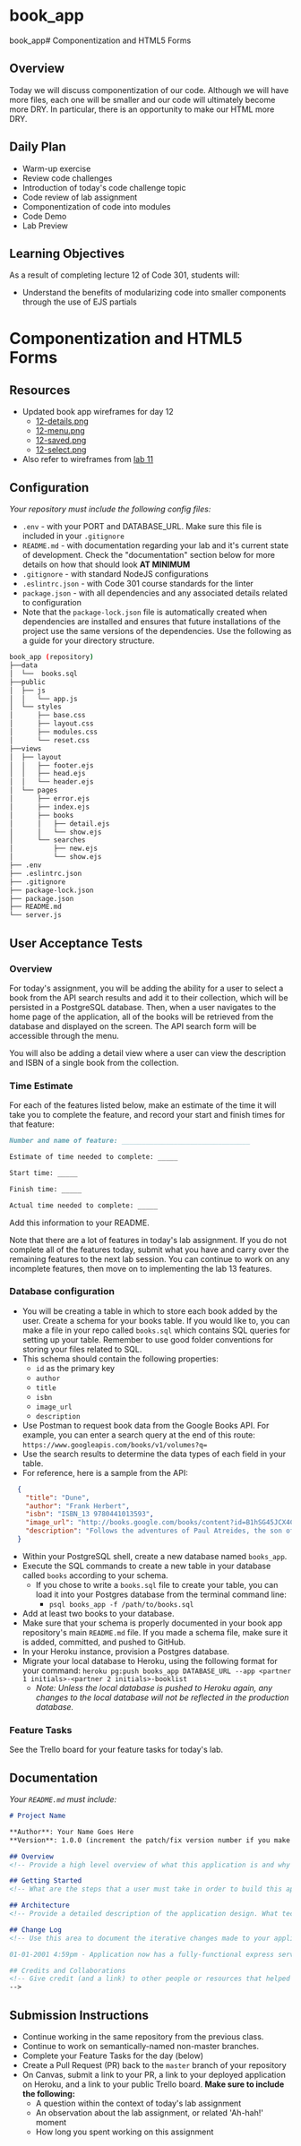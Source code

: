 # book_app
book_app# Componentization and HTML5 Forms

## Overview

Today we will discuss componentization of our code. Although we will have more files, each one will be smaller and our code will ultimately become more DRY. In particular, there is an opportunity to make our HTML more DRY.

## Daily Plan

- Warm-up exercise
- Review code challenges
- Introduction of today's code challenge topic
- Code review of lab assignment
- Componentization of code into modules
- Code Demo
- Lab Preview

## Learning Objectives

As a result of completing lecture 12 of Code 301, students will:
- Understand the benefits of modularizing code into smaller components through the use of EJS partials

# Componentization and HTML5 Forms

## Resources

- Updated book app wireframes for day 12 
  - [12-details.png](../../class-11/wireframes/12-details.png)  
  - [12-menu.png](../../class-11/wireframes/12-menu.png)  
  - [12-saved.png](../../class-11/wireframes/12-saved.png)  
  - [12-select.png](../../class-11/wireframes/12-select.png)
- Also refer to wireframes from [lab 11](../../class-11/lab)

## Configuration

_Your repository must include the following config files:_

- `.env` - with your PORT and DATABASE_URL. Make sure this file is included in your `.gitignore`
- `README.md` - with documentation regarding your lab and it's current state of development. Check the "documentation" section below for more details on how that should look **AT MINIMUM**
- `.gitignore` - with standard NodeJS configurations
- `.eslintrc.json` - with Code 301 course standards for the linter
- `package.json` - with all dependencies and any associated details related to configuration
- Note that the `package-lock.json` file is automatically created when dependencies are installed and ensures that future installations of the project use the same versions of the dependencies.
Use the following as a guide for your directory structure.

```sh
book_app (repository)
├──data
│  └──  books.sql
├──public
│  ├── js
│  │   └── app.js
│  └── styles
│      ├── base.css
│      ├── layout.css
│      ├── modules.css
│      └── reset.css
├──views
│  ├── layout
│  │   ├── footer.ejs
│  │   ├── head.ejs
│  │   └── header.ejs
│  └── pages
│      ├── error.ejs
│      ├── index.ejs
│      ├── books
│      │   ├── detail.ejs
│      │   └── show.ejs
│      └── searches
│          ├── new.ejs
│          └── show.ejs
├── .env
├── .eslintrc.json
├── .gitignore
├── package-lock.json
├── package.json
├── README.md
└── server.js
```

## User Acceptance Tests

### Overview

For today's assignment, you will be adding the ability for a user to select a book from the API search results and add it to their collection, which will be persisted in a PostgreSQL database. Then, when a user navigates to the home page of the application, all of the books will be retrieved from the database and displayed on the screen. The API search form will be accessible through the menu.

You will also be adding a detail view where a user can view the description and ISBN of a single book from the collection.

### Time Estimate

For each of the features listed below, make an estimate of the time it will take you to complete the feature, and record your start and finish times for that feature:

```md
Number and name of feature: ________________________________

Estimate of time needed to complete: _____

Start time: _____

Finish time: _____

Actual time needed to complete: _____
```

Add this information to your README.

Note that there are a lot of features in today's lab assignment. If you do not complete all of the features today, submit what you have and carry over the remaining features to the next lab session. You can continue to work on any incomplete features, then move on to implementing the lab 13 features.

### Database configuration

- You will be creating a table in which to store each book added by the user. Create a schema for your books table. If you would like to, you can make a file in your repo called `books.sql` which contains SQL queries for setting up your table. Remember to use good folder conventions for storing your files related to SQL. 
- This schema should contain the following properties:
  - `id` as the primary key
  - `author`
  - `title`
  - `isbn`
  - `image_url`
  - `description`
- Use Postman to request book data from the Google Books API. For example, you can enter a search query at the end of this route: `https://www.googleapis.com/books/v1/volumes?q=`
- Use the search results to determine the data types of each field in your table.
- For reference, here is a sample from the API:

```json
  {
    "title": "Dune",
    "author": "Frank Herbert",
    "isbn": "ISBN_13 9780441013593",
    "image_url": "http://books.google.com/books/content?id=B1hSG45JCX4C&printsec=frontcover&img=1&zoom=5&edge=curl&source=gbs_api",
    "description": "Follows the adventures of Paul Atreides, the son of a betrayed duke given up for dead on a treacherous desert planet and adopted by its fierce, nomadic people, who help him unravel his most unexpected destiny."
  }
```

- Within your PostgreSQL shell, create a new database named `books_app`.
- Execute the SQL commands to create a new table in your database called `books` according to your schema.
  - If you chose to write a `books.sql` file to create your table, you can load it into your Postgres database from the terminal command line:
    - `psql books_app -f /path/to/books.sql`
- Add at least two books to your database.
- Make sure that your schema is properly documented in your book app repository's main `README.md` file. If you made a schema file, make sure it is added, committed, and pushed to GitHub.
- In your Heroku instance, provision a Postgres database.
- Migrate your local database to Heroku, using the following format for your command: `heroku pg:push books_app DATABASE_URL --app <partner 1 initials>-<partner 2 initials>-booklist`
  - _Note: Unless the local database is pushed to Heroku again, any changes to the local database will not be reflected in the production database._
  
### Feature Tasks

See the Trello board for your feature tasks for today's lab.

## Documentation

_Your `README.md` must include:_

```md
# Project Name

**Author**: Your Name Goes Here
**Version**: 1.0.0 (increment the patch/fix version number if you make more commits past your first submission)

## Overview
<!-- Provide a high level overview of what this application is and why you are building it, beyond the fact that it's an assignment for a Code 301 class. (i.e. What's your problem domain?) -->

## Getting Started
<!-- What are the steps that a user must take in order to build this app on their own machine and get it running? -->

## Architecture
<!-- Provide a detailed description of the application design. What technologies (languages, libraries, etc) you're using, and any other relevant design information. -->

## Change Log
<!-- Use this area to document the iterative changes made to your application as each feature is successfully implemented. Use time stamps. Here's an examples:

01-01-2001 4:59pm - Application now has a fully-functional express server, with GET and POST routes for the book resource.

## Credits and Collaborations
<!-- Give credit (and a link) to other people or resources that helped you build this application. -->
-->
```

## Submission Instructions

- Continue working in the same repository from the previous class.
- Continue to work on semantically-named non-master branches.
- Complete your Feature Tasks for the day (below)
- Create a Pull Request (PR) back to the `master` branch of your repository
- On Canvas, submit a link to your PR, a link to your deployed application on Heroku, and a link to your public Trello board. **Make sure to include the following:**
  - A question within the context of today's lab assignment
  - An observation about the lab assignment, or related 'Ah-hah!' moment
  - How long you spent working on this assignment

